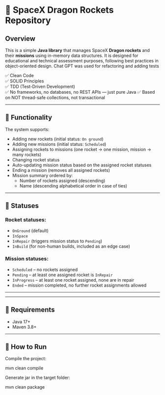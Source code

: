 # 🚀 SpaceX Dragon Rockets Repository

## Overview

This is a simple **Java library** that manages SpaceX **Dragon rockets** and their **missions** using in-memory data structures. It is designed for educational and technical assessment purposes, following best practices in object-oriented design.
Chat GPT was used for refactoring and adding tests

✅ Clean Code  
✅ SOLID Principles  
✅ TDD (Test-Driven Development)  
✅ No frameworks, no databases, no REST APIs — just pure Java
✅ Based on NOT thread-safe collections, not transactional

---

## 🧠 Functionality

The system supports:

- Adding new rockets (initial status: `On ground`)
- Adding new missions (initial status: `Scheduled`)
- Assigning rockets to missions (one rocket → one mission, mission → many rockets)
- Changing rocket status
- Auto-updating mission status based on the assigned rocket statuses
- Ending a mission (removes all assigned rockets)
- Mission summary ordered by:
  - Number of rockets assigned (descending)
  - Name (descending alphabetical order in case of ties)

---

## 🚦 Statuses

### Rocket statuses:

- `OnGround` (default)
- `InSpace`
- `InRepair` (triggers mission status to `Pending`)
- `InBuild` (for non-human builds, included as an edge case)

### Mission statuses:

- `Scheduled` – no rockets assigned
- `Pending` – at least one assigned rocket is `InRepair`
- `InProgress` – at least one rocket assigned, none are in repair
- `Ended` – mission completed, no further rocket assignments allowed

---

---

## 🔧 Requirements

- Java 17+
- Maven 3.8+

---

## 🚀 How to Run

Compile the project:

mvn clean compile

Generate jar in the target folder:

mvn clean package
